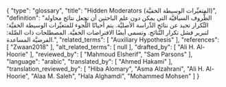 {
    "type": "glossary",
    "title": "Hidden Moderators (المتغيِّرات الوسيطة الخفيَّة)",
    "definition": "الظُّروف السياقيَّة التي يمكن دون علم الباحثين أن تجعل نتائج محاولة التِّكرار تحيد عن نتائج الدِّراسة الأصليَّة. يتم أحيانًا اللُّجوء للمتغيِّرات الوسيطة الخفيَّة؛ لتبرير فشل تكرار النَّتائج. وتسمى أيضًا الافتراضات الخفيَّة.  المصطلحات ذات الصِّلة: الفرضيَّة المساعدة.",
    "related_terms": [
        "Auxiliary Hypothesis"
    ],
    "references": [
        "Zwaan2018"
    ],
    "alt_related_terms": [
        null
    ],
    "drafted_by": [
        "Ali H. Al-Hoorie"
    ],
    "reviewed_by": [
        "Mahmoud Elsherif",
        "Sam Parsons"
    ],
    "language": "arabic",
    "translated_by": [
        "Ahmed Hakami"
    ],
    "translation_reviewed_by": [
        "Hiba Alomary",
        "Asma Alzahrani",
        "Ali H. Al-Hoorie",
        "Alaa M. Saleh",
        "Hala Alghamdi",
        "Mohammed Mohsen"
    ]
}
